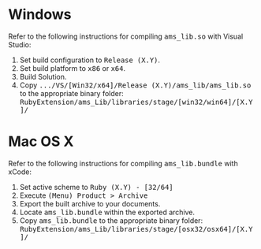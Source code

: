 # Windows
Refer to the following instructions for compiling <tt>ams_lib.so</tt> with Visual Studio:

1. Set build configuration to <tt>Release (X.Y)</tt>.
2. Set build platform to <tt>x86</tt> or <tt>x64</tt>.
2. Build Solution.
3. Copy <tt>.../VS/[Win32/x64]/Release (X.Y)/ams_lib/ams_lib.so</tt>
   to the appropriate binary folder:
   <tt>RubyExtension/ams_Lib/libraries/stage/[win32/win64]/[X.Y]/</tt>

# Mac OS X
Refer to the following instructions for compiling <tt>ams_lib.bundle</tt> with xCode:

1. Set active scheme to <tt>Ruby (X.Y) - [32/64]</tt>
2. Execute <tt>(Menu) Product > Archive</tt>
3. Export the built archive to your documents.
4. Locate <tt>ams_lib.bundle</tt> within the exported archive.
5. Copy <tt>ams_lib.bundle</tt> to the appropriate binary folder:
   <tt>RubyExtension/ams_Lib/libraries/stage/[osx32/osx64]/[X.Y]/</tt>
